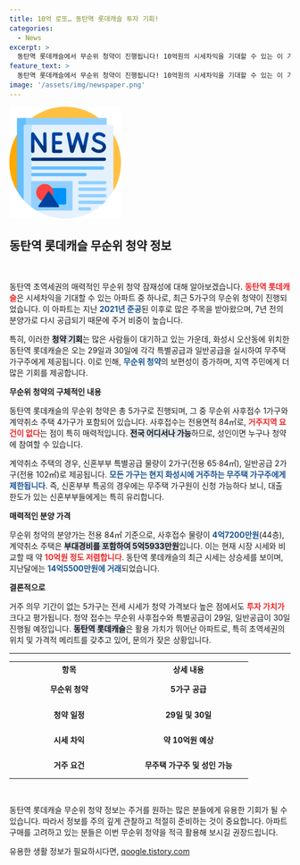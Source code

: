 ```yaml
---
title: 10억 로또… 동탄역 롯데캐슬 투자 기회!
categories:
  - News
excerpt: >
  동탄역 롯데캐슬에서 무순위 청약이 진행됩니다! 10억원의 시세차익을 기대할 수 있는 이 기회를 놓치지 마세요. 전국 어디서나 신청 가능하며, 현재 시장가보다 저렴한 가격으로 제공됩니다. 클릭하여 더 많은 정보를 확인해보세요!
feature_text: >
  동탄역 롯데캐슬에서 무순위 청약이 진행됩니다! 10억원의 시세차익을 기대할 수 있는 이 기회를 놓치지 마세요. 전국 어디서나 신청 가능하며, 현재 시장가보다 저렴한 가격으로 제공됩니다. 클릭하여 더 많은 정보를 확인해보세요!
image: '/assets/img/newspaper.png'
---
```


<p><img src="/assets/img/newspaper.png" alt="kimp 속보" /></p>

<h2 data-ke-size="size26">동탄역 롯데캐슬 무순위 청약 정보</h2>

<p data-ke-size="size16">&nbsp;</p>

<p>동탄역 초역세권의 매력적인 무순위 청약 잠재성에 대해 알아보겠습니다. <b><span style="color: #ee2323;">동탄역 롯데캐슬</span></b>은 시세차익을 기대할 수 있는 아파트 중 하나로, 최근 5가구의 무순위 청약이 진행되었습니다. 이 아파트는 지난 <b><span style="color: #1a5490;">2021년 준공</span></b>된 이후로 많은 주목을 받아왔으며, 7년 전의 분양가로 다시 공급되기 때문에 주거 비중이 높습니다. </p>

<p>특히, 이러한 <b><span style="background-color: #21538527;">청약 기회</span></b>는 많은 사람들이 대기하고 있는 가운데, 화성시 오산동에 위치한 동탄역 롯데캐슬은 오는 29일과 30일에 각각 특별공급과 일반공급을 실시하여 무주택 가구주에게 제공됩니다. 이로 인해, <b><span style="color: #1a5490;">무순위 청약</span></b>의 보편성이 증가하며, 지역 주민에게 더 많은 기회를 제공합니다.</p>

<p><b>무순위 청약의 구체적인 내용</b></p>

<p>동탄역 롯데캐슬의 무순위 청약은 총 5가구로 진행되며, 그 중 무순위 사후접수 1가구와 계약취소 주택 4가구가 포함되어 있습니다. 사후접수는 전용면적 84㎡로, <b><span style="color: #ee2323;">거주지역 요건이 없다</span></b>는 점이 특히 매력적입니다. <b><span style="background-color: #21538527;">전국 어디서나 가능</span></b>하므로, 성인이면 누구나 청약에 참여할 수 있습니다. </p>

<p>계약취소 주택의 경우, 신혼부부 특별공급 물량이 2가구(전용 65·84㎡), 일반공급 2가구(전용 102㎡)로 제공됩니다. <b><span style="color: #1a5490;">모든 가구는 현지 화성시에 거주하는 무주택 가구주에게 제한됩니다</span></b>. 즉, 신혼부부 특공의 경우에는 무주택 가구원이 신청 가능하다 보니, 대출 한도가 있는 신혼부부들에게는 특히 유리합니다.</p>

<p><b>매력적인 분양 가격</b></p>

<p>무순위 청약의 분양가는 전용 84㎡ 기준으로, 사후접수 물량이 <b><span style="color: #1a5490;">4억7200만원</span></b>(44층), 계약취소 주택은 <b><span style="background-color: #21538527;">부대경비를 포함하여 5억5933만원</span></b>입니다. 이는 현재 시장 시세와 비교할 때 약 <b><span style="color: #ee2323;">10억원 정도 저렴합니다</span></b>. 동탄역 롯데캐슬의 최근 시세는 상승세를 보이며, 지난달에는 <b><span style="color: #1a5490;">14억5500만원에 거래</span></b>되었습니다.</p>

<p><b>결론적으로</b></p>

<p>거주 의무 기간이 없는 5가구는 전세 시세가 청약 가격보다 높은 점에서도 <b><span style="color: #ee2323;">투자 가치가</span></b> 크다고 평가됩니다. 청약 접수는 무순위 사후접수와 특별공급이 29일, 일반공급이 30일 진행될 예정입니다. <b><span style="background-color: #21538527;">동탄역 롯데캐슬</span></b>은 활용 가치가 뛰어난 아파트로, 특히 초역세권의 위치 및 가격적 메리트를 갖추고 있어, 문의가 잦은 상황입니다.</p>

<hr>

<table style="width:100%; border-collapse: collapse;">
  <tr>
    <th style="width: 200px; text-align: center;">항목</th>
    <th style="width: 200px; text-align: center;">상세 내용</th>
  </tr>
  <tr>
    <td style="text-align: center; height: 40px;"><b>무순위 청약</b></td>
    <td style="text-align: center; height: 40px;"><b>5가구 공급</b></td>
  </tr>
  <tr>
    <td style="text-align: center; height: 40px;"><b>청약 일정</b></td>
    <td style="text-align: center; height: 40px;"><b>29일 및 30일</b></td>
  </tr>
  <tr>
    <td style="text-align: center; height: 40px;"><b>시세 차익</b></td>
    <td style="text-align: center; height: 40px;"><b>약 10억원 예상</b></td>
  </tr>
  <tr>
    <td style="text-align: center; height: 40px;"><b>거주 요건</b></td>
    <td style="text-align: center; height: 40px;"><b>무주택 가구주 및 성인 가능</b></td>
  </tr>
</table>

<p data-ke-size="size16">&nbsp;</p>

<p>동탄역 롯데캐슬 무순위 청약 정보는 주거를 원하는 많은 분들에게 유용한 기회가 될 수 있습니다. 따라서 정보를 주의 깊게 관찰하고 적절히 준비하는 것이 중요합니다. 아파트 구매를 고려하고 있는 분들은 이번 무순위 청약을 적극 활용해 보시길 권장드립니다.</p>
유용한 생활 정보가 필요하시다면, <a href="https://qoogle.tistory.com" rel="dofollow">qoogle.tistory.com</a>


